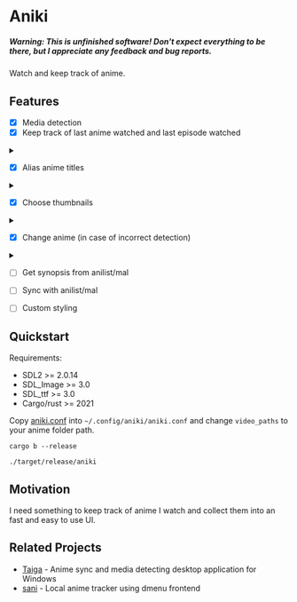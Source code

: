 
# Aniki

##### Warning: This is unfinished software! Don't expect everything to be there, but I appreciate any feedback and bug reports.

Watch and keep track of anime.

## Features

- [X] Media detection
- [X] Keep track of last anime watched and last episode watched
<details> <summary></summary>
<video src="https://github.com/Player01osu/aniki/assets/85573610/2674337a-007c-4561-9fe7-0bdf0beb812b">
track anime
</video>
</details>

- [X] Alias anime titles
<details> <summary></summary>
<video src="https://github.com/Player01osu/aniki/assets/85573610/d99b0835-3549-43dd-b97c-adf781290025">
alias titles
</video>
</details>

- [X] Choose thumbnails
<details> <summary></summary>
<video src="https://github.com/Player01osu/aniki/assets/85573610/e5585a5e-0b90-4ef9-a607-859391f83e8c">
thumbnail
</video>
</details>

- [X] Change anime (in case of incorrect detection)
<details> <summary></summary>
<video src="https://github.com/Player01osu/aniki/assets/85573610/6af020b4-5e06-44cd-bffe-5c7679f47f05">
change anime
</video>
</details>

- [ ] Get synopsis from anilist/mal

- [ ] Sync with anilist/mal

- [ ] Custom styling

## Quickstart

Requirements:
- SDL2 >= 2.0.14
- SDL_Image >= 3.0
- SDL_ttf >= 3.0
- Cargo/rust >= 2021

Copy [aniki.conf](/aniki.conf) into `~/.config/aniki/aniki.conf` and change
`video_paths` to your anime folder path.

```console
cargo b --release
```
```console
./target/release/aniki
```

## Motivation

I need something to keep track of anime I watch and collect them into an fast
and easy to use UI.

## Related Projects

- [Taiga](https://taiga.moe/) - Anime sync and media detecting desktop application for Windows
- [sani](https://github.com/Player01osu/sani-desu) - Local anime tracker using dmenu frontend
